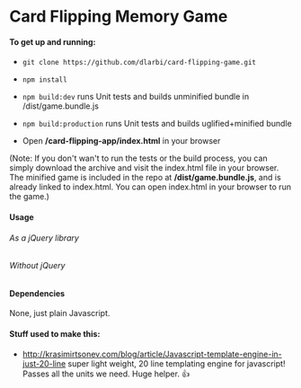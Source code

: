 # Card Flipping Memory Game

#### To get up and running:

 * ```git clone https://github.com/dlarbi/card-flipping-game.git```
 * ```npm install```
 * ```npm build:dev``` runs Unit tests and builds unminified bundle in /dist/game.bundle.js
 * ```npm build:production``` runs Unit tests and builds uglified+minified bundle

* Open **/card-flipping-app/index.html** in your browser

(Note: If you don't wan't to run the tests or the build process, you can simply download the archive and visit the index.html file in your browser.  The minified game is included in the repo at **/dist/game.bundle.js**, and is already linked to index.html.  You can open index.html in your browser to run the game.)

#### Usage

###### As a jQuery library
###### Without jQuery

#### Dependencies

None, just plain Javascript.

#### Stuff used to make this:

* http://krasimirtsonev.com/blog/article/Javascript-template-engine-in-just-20-line super light weight, 20 line templating engine for javascript!  Passes all the units we need.  Huge helper. :+1:
